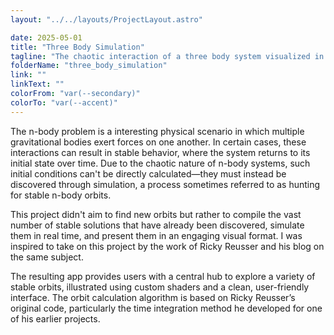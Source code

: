 ```yaml
---
layout: "../../layouts/ProjectLayout.astro"

date: 2025-05-01
title: "Three Body Simulation"
tagline: "The chaotic interaction of a three body system visualized in a compact app"
folderName: "three_body_simulation"
link: ""
linkText: ""
colorFrom: "var(--secondary)"
colorTo: "var(--accent)"
---
```


The n-body problem is a interesting physical scenario in which multiple gravitational bodies exert forces on one another. In certain cases, these interactions can result in stable behavior, where the system returns to its initial state over time. Due to the chaotic nature of n-body systems, such initial conditions can't be directly calculated—they must instead be discovered through simulation, a process sometimes referred to as hunting for stable n-body orbits.

This project didn't aim to find new orbits but rather to compile the vast number of stable solutions that have already been discovered, simulate them in real time, and present them in an engaging visual format. I was inspired to take on this project by the work of Ricky Reusser and his blog on the same subject.

The resulting app provides users with a central hub to explore a variety of stable orbits, illustrated using custom shaders and a clean, user-friendly interface. The orbit calculation algorithm is based on Ricky Reusser’s original code, particularly the time integration method he developed for one of his earlier projects.
